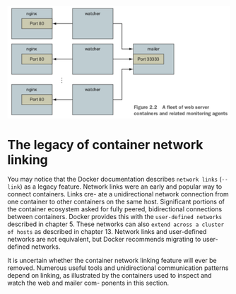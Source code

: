 
![](image/website-farm.png)

# The legacy of container network linking

You may notice that the Docker documentation describes `network links` (`--link`) as a legacy feature. Network links were an early and popular way to connect containers. Links cre- ate a unidirectional network connection from one container to other containers on the same host. Significant portions of the container ecosystem asked for fully peered, bidirectional connections between containers. Docker provides this with the `user-defined networks` described in chapter 5. These networks can also `extend across a cluster of hosts` as described in chapter 13. Network links and user-defined networks are not equivalent, but Docker recommends migrating to user-defined networks.

It is uncertain whether the container network linking feature will ever be removed. Numerous useful tools and unidirectional communication patterns depend on linking, as illustrated by the containers used to inspect and watch the web and mailer com- ponents in this section.
